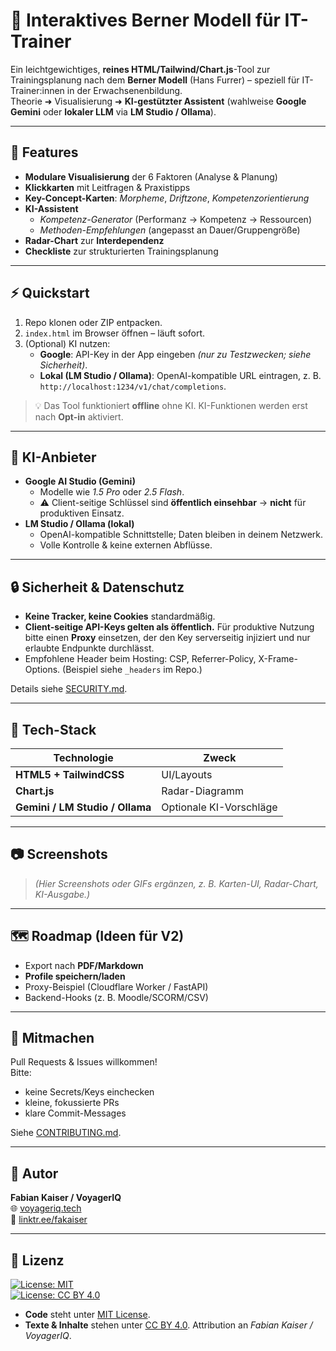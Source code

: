 # 📘 Interaktives Berner Modell für IT-Trainer

Ein leichtgewichtiges, **reines HTML/Tailwind/Chart.js**-Tool zur Trainingsplanung nach dem **Berner Modell** (Hans Furrer) – speziell für IT-Trainer:innen in der Erwachsenenbildung.  
Theorie ➜ Visualisierung ➜ **KI-gestützter Assistent** (wahlweise **Google Gemini** oder **lokaler LLM** via **LM Studio / Ollama**).

---

## 🚀 Features
- **Modulare Visualisierung** der 6 Faktoren (Analyse & Planung)
- **Klickkarten** mit Leitfragen & Praxistipps
- **Key-Concept-Karten**: *Morpheme*, *Driftzone*, *Kompetenzorientierung*
- **KI-Assistent**
  - *Kompetenz-Generator* (Performanz → Kompetenz → Ressourcen)
  - *Methoden-Empfehlungen* (angepasst an Dauer/Gruppengröße)
- **Radar-Chart** zur **Interdependenz**
- **Checkliste** zur strukturierten Trainingsplanung

---

## ⚡ Quickstart
1. Repo klonen oder ZIP entpacken.  
2. `index.html` im Browser öffnen – läuft sofort.  
3. (Optional) KI nutzen:
   - **Google**: API-Key in der App eingeben *(nur zu Testzwecken; siehe Sicherheit)*.  
   - **Lokal (LM Studio / Ollama)**: OpenAI-kompatible URL eintragen, z. B.  
     `http://localhost:1234/v1/chat/completions`.

> 💡 Das Tool funktioniert **offline** ohne KI. KI-Funktionen werden erst nach **Opt-in** aktiviert.

---

## 🔌 KI-Anbieter
- **Google AI Studio (Gemini)**  
  - Modelle wie *1.5 Pro* oder *2.5 Flash*.  
  - ⚠️ Client-seitige Schlüssel sind **öffentlich einsehbar** → **nicht** für produktiven Einsatz.
- **LM Studio / Ollama (lokal)**  
  - OpenAI-kompatible Schnittstelle; Daten bleiben in deinem Netzwerk.  
  - Volle Kontrolle & keine externen Abflüsse.

---

## 🔒 Sicherheit & Datenschutz
- **Keine Tracker, keine Cookies** standardmäßig.  
- **Client-seitige API-Keys gelten als öffentlich.** Für produktive Nutzung bitte einen **Proxy** einsetzen, der den Key serverseitig injiziert und nur erlaubte Endpunkte durchlässt.  
- Empfohlene Header beim Hosting: CSP, Referrer-Policy, X-Frame-Options. (Beispiel siehe `_headers` im Repo.)  

Details siehe [SECURITY.md](SECURITY.md).

---

## 🧱 Tech-Stack
| Technologie | Zweck |
| --- | --- |
| **HTML5 + TailwindCSS** | UI/Layouts |
| **Chart.js** | Radar-Diagramm |
| **Gemini / LM Studio / Ollama** | Optionale KI-Vorschläge |

---

## 📷 Screenshots
> *(Hier Screenshots oder GIFs ergänzen, z. B. Karten-UI, Radar-Chart, KI-Ausgabe.)*

---

## 🗺️ Roadmap (Ideen für V2)
- Export nach **PDF/Markdown**  
- **Profile speichern/laden**  
- Proxy-Beispiel (Cloudflare Worker / FastAPI)  
- Backend-Hooks (z. B. Moodle/SCORM/CSV)  

---

## 🤝 Mitmachen
Pull Requests & Issues willkommen!  
Bitte:
- keine Secrets/Keys einchecken  
- kleine, fokussierte PRs  
- klare Commit-Messages  

Siehe [CONTRIBUTING.md](CONTRIBUTING.md).

---

## 👤 Autor
**Fabian Kaiser / VoyagerIQ**  
🌐 [voyageriq.tech](https://voyageriq.tech)  
🔗 [linktr.ee/fakaiser](https://linktr.ee/fakaiser)

---

## 🪪 Lizenz

[![License: MIT](https://img.shields.io/badge/Code-MIT-green.svg)](LICENSE)  
[![License: CC BY 4.0](https://img.shields.io/badge/Content-CC%20BY%204.0-blue.svg)](https://creativecommons.org/licenses/by/4.0/)

- **Code** steht unter [MIT License](LICENSE).  
- **Texte & Inhalte** stehen unter [CC BY 4.0](https://creativecommons.org/licenses/by/4.0/). Attribution an *Fabian Kaiser / VoyagerIQ*.  


